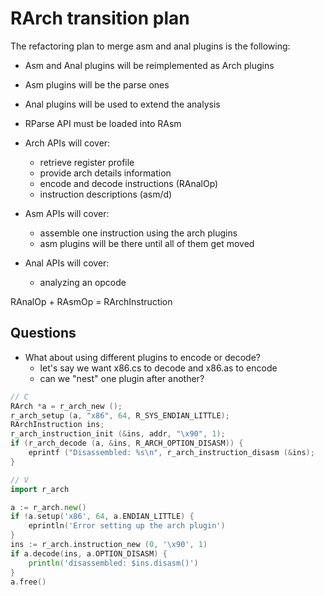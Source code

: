 RArch transition plan
=====================

The refactoring plan to merge asm and anal plugins is the following:

* Asm and Anal plugins will be reimplemented as Arch plugins
* Asm plugins will be the parse ones
* Anal plugins will be used to extend the analysis
* RParse API must be loaded into RAsm

* Arch APIs will cover:
  - retrieve register profile
  - provide arch details information
  - encode and decode instructions (RAnalOp)
  - instruction descriptions (asm/d)
* Asm APIs will cover:
  - assemble one instruction using the arch plugins
  - asm plugins will be there until all of them get moved 
* Anal APIs will cover:
  - analyzing an opcode

RAnalOp + RAsmOp = RArchInstruction

Questions
---------

* What about using different plugins to encode or decode?
  - let's say we want x86.cs to decode and x86.as to encode
  - can we "nest" one plugin after another?

```c
// C
RArch *a = r_arch_new ();
r_arch_setup (a, "x86", 64, R_SYS_ENDIAN_LITTLE);
RArchInstruction ins;
r_arch_instruction_init (&ins, addr, "\x90", 1);
if (r_arch_decode (a, &ins, R_ARCH_OPTION_DISASM)) {
	eprintf ("Disassembled: %s\n", r_arch_instruction_disasm (&ins);
}
```

```go
// V
import r_arch

a := r_arch.new()
if !a.setup('x86', 64, a.ENDIAN_LITTLE) {
	eprintln('Error setting up the arch plugin')
}
ins := r_arch.instruction_new (0, '\x90', 1)
if a.decode(ins, a.OPTION_DISASM) {
	println('disassembled: $ins.disasm()')
}
a.free()
```

